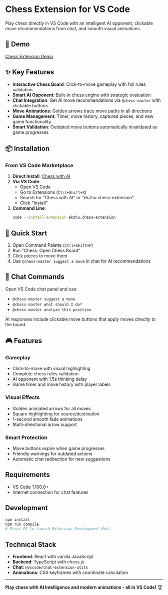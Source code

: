 # Chess Extension for VS Code

Play chess directly in VS Code with an intelligent AI opponent, clickable move recommendations from chat, and smooth visual animations.

## 🎥 Demo

[Chess Extension Demo](https://github.com/user-attachments/assets/2d752a73-3745-40ff-9d4c-a0372401f18d)

## ✨ Key Features

- **Interactive Chess Board**: Click-to-move gameplay with full rules validation
- **Smart AI Opponent**: Built-in chess engine with strategic evaluation
- **Chat Integration**: Get AI move recommendations via `@chess-master` with clickable buttons
- **Move Animations**: Golden arrows trace move paths in all directions
- **Game Management**: Timer, move history, captured pieces, and new game functionality
- **Smart Validation**: Outdated move buttons automatically invalidated as game progresses

## 📦 Installation

### From VS Code Marketplace

1. **Direct Install**: [Chess with AI](https://marketplace.visualstudio.com/items?itemName=ekzhu.chess-extension)
2. **Via VS Code**: 
   - Open VS Code
   - Go to Extensions (`Ctrl+Shift+X`)
   - Search for "Chess with AI" or "ekzhu.chess-extension"
   - Click "Install"
3. **Command Line**: 
   ```bash
   code --install-extension ekzhu.chess-extension
   ```

## 🚀 Quick Start

1. Open Command Palette (`Ctrl+Shift+P`)
2. Run "Chess: Open Chess Board"
3. Click pieces to move them
4. Use `@chess-master suggest a move` in chat for AI recommendations

## 💬 Chat Commands

Open VS Code chat panel and use:
- `@chess-master suggest a move`
- `@chess-master what should I do?`
- `@chess-master analyze this position`

AI responses include clickable move buttons that apply moves directly to the board.

## 🎮 Features

### Gameplay
- Click-to-move with visual highlighting
- Complete chess rules validation
- AI opponent with 1.5s thinking delay
- Game timer and move history with player labels

### Visual Effects
- Golden animated arrows for all moves
- Square highlighting for source/destination
- 1-second smooth fade animations
- Multi-directional arrow support

### Smart Protection
- Move buttons expire when game progresses
- Friendly warnings for outdated actions
- Automatic chat redirection for new suggestions

## Requirements

- VS Code 1.100.0+
- Internet connection for chat features

## Development

```bash
npm install
npm run compile
# Press F5 to launch Extension Development Host
```

## Technical Stack

- **Frontend**: React with vanilla JavaScript
- **Backend**: TypeScript with chess.js
- **Chat**: `@vscode/chat-extension-utils`
- **Animations**: CSS keyframes with coordinate calculation

---

**Play chess with AI intelligence and modern animations - all in VS Code!** 🏆
